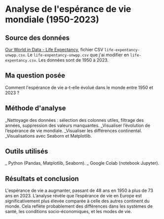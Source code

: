 # Analyse de l'espérance de vie mondiale (1950-2023)

## Source des données

[Our World in Data - Life Expectancy](https://ourworldindata.org/grapher/life-expectancy-unwpp), fichier CSV `life-expentancy-unwpp.csv`.
Le `life-expentancy-unwpp.csv` que j'ai modifier en `life-expentancy.csv`. Les données sont de 1950 à 2023.

## Ma question posée 

Comment l'espérance de vie a-t-elle évolué dans le monde entre 1950 et 2023 ?  

## Méthode d'analyse

_Nettoyage des données : sélection des colonnes utiles, filtrage des années, suppression des valeurs manquantes.
_Visualiser l’évolution de l’espérance de vie mondiale.
_Visualiser les différences continental.
_Visualisations avec Seaborn et Matplotlib.

## Outils utilisés

_ Python (Pandas, Matplotlib, Seaborn).
_ Google Colab (notebook Jupyter).

## Résultats et conclusion

L'espérance de vie a augmanter, passant de 48 ans en 1950 à plus de 73 ans en 2023. L’analyse révèle que l’espérance de vie en Europe est significativement plus élevée comparée à celle des autres continent du monde. Cela reflète probablement des différences dans les systèmes de santé, les conditions socio-économiques, et les modes de vie.